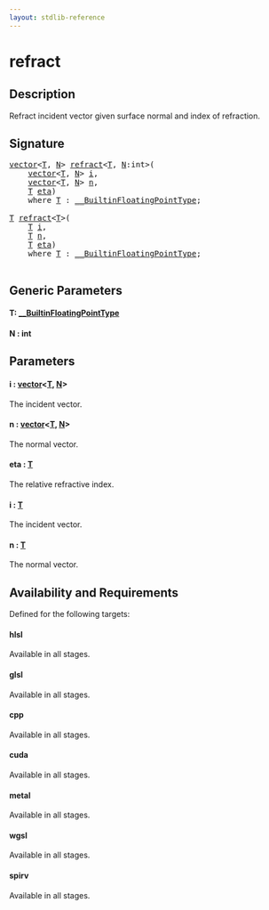 ```yaml
---
layout: stdlib-reference
---
```


# refract

## Description

Refract incident vector given surface normal and index of refraction.



## Signature 

<pre>
<a href="../types/vector/index.html" class="code_type">vector</a>&lt;<a href="refract.html#typeparam-T" class="code_type">T</a>, <a href="refract.html#decl-N" class="code_var">N</a>&gt; <a href="refract.html">refract</a>&lt;<a href="refract.html#typeparam-T" class="code_type">T</a>, <a href="refract.html#decl-N" class="code_var">N</a>:<span class="code_keyword">int</span>&gt;(
    <a href="../types/vector/index.html" class="code_type">vector</a>&lt;<a href="refract.html#typeparam-T" class="code_type">T</a>, <a href="refract.html#decl-N" class="code_var">N</a>&gt; <a href="refract.html#decl-i" class="code_param">i</a>,
    <a href="../types/vector/index.html" class="code_type">vector</a>&lt;<a href="refract.html#typeparam-T" class="code_type">T</a>, <a href="refract.html#decl-N" class="code_var">N</a>&gt; <a href="refract.html#decl-n" class="code_param">n</a>,
    <a href="refract.html#typeparam-T" class="code_type">T</a> <a href="refract.html#decl-eta" class="code_param">eta</a>)
    <span class='code_keyword'>where</span> <a href="refract.html#typeparam-T" class="code_type">T</a> : <a href="../interfaces/0_builtinfloatingpointtype-029hm/index.html" class="code_type">__BuiltinFloatingPointType</a>;

<a href="refract.html#typeparam-T" class="code_type">T</a> <a href="refract.html">refract</a>&lt;<a href="refract.html#typeparam-T" class="code_type">T</a>&gt;(
    <a href="refract.html#typeparam-T" class="code_type">T</a> <a href="refract.html#decl-i" class="code_param">i</a>,
    <a href="refract.html#typeparam-T" class="code_type">T</a> <a href="refract.html#decl-n" class="code_param">n</a>,
    <a href="refract.html#typeparam-T" class="code_type">T</a> <a href="refract.html#decl-eta" class="code_param">eta</a>)
    <span class='code_keyword'>where</span> <a href="refract.html#typeparam-T" class="code_type">T</a> : <a href="../interfaces/0_builtinfloatingpointtype-029hm/index.html" class="code_type">__BuiltinFloatingPointType</a>;

</pre>

## Generic Parameters

####  <a id="typeparam-T"></a>T: [\_\_BuiltinFloatingPointType](../interfaces/0_builtinfloatingpointtype-029hm/index.html)
####  <a id="decl-N"></a>N  : int

## Parameters

####  <a id="decl-i"></a>i  : [vector](../types/vector/index.html)\<[T](../types/vector/index.html#typeparam-T), [N](../types/vector/index.html#decl-N)\>
The incident vector.

####  <a id="decl-n"></a>n  : [vector](../types/vector/index.html)\<[T](../types/vector/index.html#typeparam-T), [N](../types/vector/index.html#decl-N)\>
The normal vector.

####  <a id="decl-eta"></a>eta  : [T](refract.html#typeparam-T)
The relative refractive index.

####  <a id="decl-i"></a>i  : [T](refract.html#typeparam-T)
The incident vector.

####  <a id="decl-n"></a>n  : [T](refract.html#typeparam-T)
The normal vector.


## Availability and Requirements

Defined for the following targets:

#### hlsl
Available in all stages.

#### glsl
Available in all stages.

#### cpp
Available in all stages.

#### cuda
Available in all stages.

#### metal
Available in all stages.

#### wgsl
Available in all stages.

#### spirv
Available in all stages.



